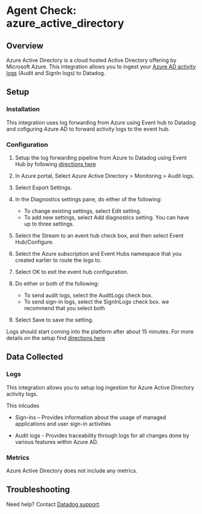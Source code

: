 # Agent Check: azure_active_directory

## Overview

Azure Active Directory is a cloud hosted Active Directory offering by Microsoft Azure.
This integration allows you to ingest your [Azure AD activity logs][1] (Audit and SignIn logs) to Datadog.

## Setup

### Installation

This integration uses log forwarding from Azure using Event hub to Datadog and cofiguring Azure AD to forward activity logs to the event hub.

### Configuration

1. Setup the log forwarding pipeline from Azure to Datadog using Event Hub by following [directions here][2]

2. In Azure portal, Select Azure Active Directory > Monitoring > Audit logs.
   
3. Select Export Settings.

4. In the Diagnostics settings pane, do either of the following:

   - To change existing settings, select Edit setting.
   - To add new settings, select Add diagnostics setting. You can have up to three settings.

5. Select the Stream to an event hub check box, and then select Event Hub/Configure.

6. Select the Azure subscription and Event Hubs namespace that you created earlier to route the logs to.
   
7. Select OK to exit the event hub configuration.

8. Do either or both of the following:

   - To send audit logs, select the AuditLogs check box.
   - To send sign-in logs, select the SignInLogs check box.
    we recommend that you select both
  
9. Select Save to save the setting.

Logs should start coming into the platform after about 15 minutes.
For more details on the setup find [directions here][3]

## Data Collected

### Logs

This integration allows you to setup log ingestion for Azure Active Directory activity logs.

This inlcudes

   - Sign-ins – Provides information about the usage of managed applications and user sign-in activities

   - Audit logs - Provides traceability through logs for all changes done by various features within Azure AD.  

### Metrics

Azure Active Directory does not include any metrics.

## Troubleshooting

Need help? Contact [Datadog support][4].

[1]: https://docs.microsoft.com/en-us/azure/active-directory/reports-monitoring/overview-reports#activity-reports
[2]: https://docs.datadoghq.com/integrations/azure/?tab=eventhub#log-collection
[3]: https://docs.microsoft.com/en-us/azure/active-directory/reports-monitoring/tutorial-azure-monitor-stream-logs-to-event-hub
[4]: https://docs.datadoghq.com/help
